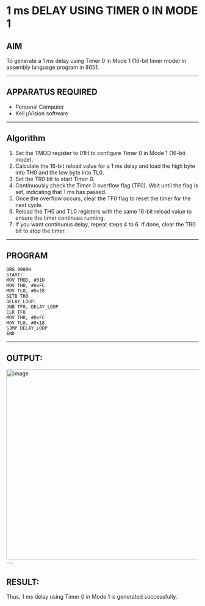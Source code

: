 
# 1 ms DELAY USING TIMER 0 IN MODE 1

## AIM
To generate a 1 ms delay using Timer 0 in Mode 1 (16-bit timer mode) in assembly language program in 8051.

---
## APPARATUS REQUIRED
- Personal Computer  
- Keil µVision software

---
## Algorithm
1. Set the TMOD register to 01H to configure Timer 0 in Mode 1 (16-bit mode).
2. Calculate the 16-bit reload value for a 1 ms delay and load the high byte into TH0 and the low byte into TL0.
3. Set the TR0 bit to start Timer 0.
4. Continuously check the Timer 0 overflow flag (TF0). Wait until the flag is set, indicating that 1 ms has passed.
5. Once the overflow occurs, clear the TF0 flag to reset the timer for the next cycle.
6. Reload the TH0 and TL0 registers with the same 16-bit reload value to ensure the timer continues running.
7. If you want continuous delay, repeat steps 4 to 6. If done, clear the TR0 bit to stop the timer.

---
## PROGRAM

```
ORG 0000H           
START:  
MOV TMOD, #01H  
MOV TH0, #0xFC 
MOV TL0, #0x18 
SETB TR0       
DELAY_LOOP:
JNB TF0, DELAY_LOOP 
CLR TF0     
MOV TH0, #0xFC  
MOV TL0, #0x18 
SJMP DELAY_LOOP 
END
```
---
## OUTPUT:
<img width="1086" height="498" alt="image" src="https://github.com/user-attachments/assets/72e28dd2-73b7-4be9-a55b-141f3fcc554c" />
---

## RESULT:
Thus, 1 ms delay using Timer 0 in Mode 1 is generated successfully.
